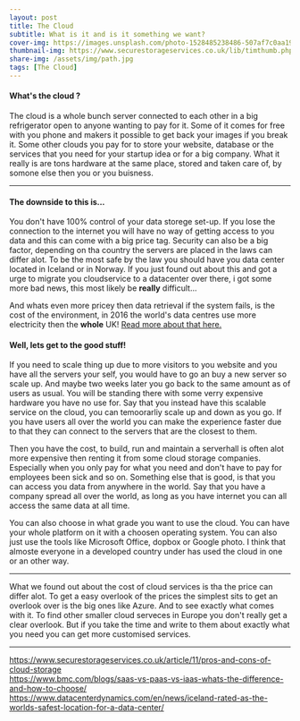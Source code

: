 ```yaml
---
layout: post
title: The Cloud
subtitle: What is it and is it something we want?
cover-img: https://images.unsplash.com/photo-1528485238486-507af7c0aa19?ixlib=rb-1.2.1&ixid=MnwxMjA3fDB8MHxwaG90by1wYWdlfHx8fGVufDB8fHx8&auto=format&fit=crop&w=1189&q=80
thumbnail-img: https://www.securestorageservices.co.uk/lib/timthumb.php?src=/images/blog/11/cloud-computing-advantages.png&h=190&w=290
share-img: /assets/img/path.jpg
tags: [The Cloud]
---
```

#### What's the cloud ?
The cloud is a whole bunch server connected to each other in a big refrigerator open to anyone wanting to pay for it. Some of it comes for free with you phone and makers it possible to get back your images if you break it. Some other clouds you pay for to store your website, database or the services that you need for your startup idea or for a big company. 
What it really is are tons hardware at the same place, stored and taken care of, by somone else then you or you buisness.

_______________________
#### The downside to this is...

 You don't have 100% control of your data storege set-up. If you lose the connection to the internet you will have no way of getting access to you data and this can come with a big price tag. Security can also be a big factor, depending on tha country the servers are placed in the laws can differ alot. To be the most safe by the law you should have you data center located in Iceland or in Norway. If you just found out about this and got a urge to migrate you cloudservice to a datacenter over there, i got some more bad news, this most likely be **really** difficult...

And whats even more pricey then data retrieval if the system fails, is the cost of the environment, in 2016 the world's data centres use more electricity then the **whole** UK!
[Read more about that here.](https://www.computerworld.com/article/3431148/why-data-centres-are-the-new-frontier-in-the-fight-against-climate-change.html)

#### Well, lets get to the good stuff! 

If you need to scale thing up due to more visitors to you website and you have all the servers your self, you would have to go an buy a new server so scale up. And maybe two weeks later you go back to the same amount as of users as usual. You will be standing there with some verry expensive hardware you have no use for. 
Say that you instead have this scalable service on the cloud, you can temoorarliy scale up and down as you go. 
If you have users all over the world you can make the experience faster due to that they can connect to the servers that are the closest to them.

Then you have the cost, to build, run and maintain a serverhall is often alot more expensive then renting it from some cloud storage companies. Especially when you only pay for what you need and don't have to pay for employees been sick and so on. 
Something else that is good, is that you can access you data from anywhere in the world. Say that you have a company spread all over the world, as long as you have internet you can all access the same data at all time. 

You can also choose in what grade you want to use the cloud. You can have your whole platform on it with a choosen operating system. You can also just use the tools like Microsoft Office, dopbox or Google photo. I think that almoste everyone in a developed country under has used the cloud in one or an other way.

__________________________________
What we found out about the cost of cloud services is tha the price can differ alot. To get a easy overlook of the prices the simplest sits to get an overlook over is the big ones like Azure. And to see exactly what comes with it. To find other smaller cloud serveces in Europe you don't really get a clear overlook. But if you take the time and write to them about exactly what you need you can get more customised services.

_______________________________________________________________________
<https://www.securestorageservices.co.uk/article/11/pros-and-cons-of-cloud-storage>    
<https://www.bmc.com/blogs/saas-vs-paas-vs-iaas-whats-the-difference-and-how-to-choose/>  
<https://www.datacenterdynamics.com/en/news/iceland-rated-as-the-worlds-safest-location-for-a-data-center/>